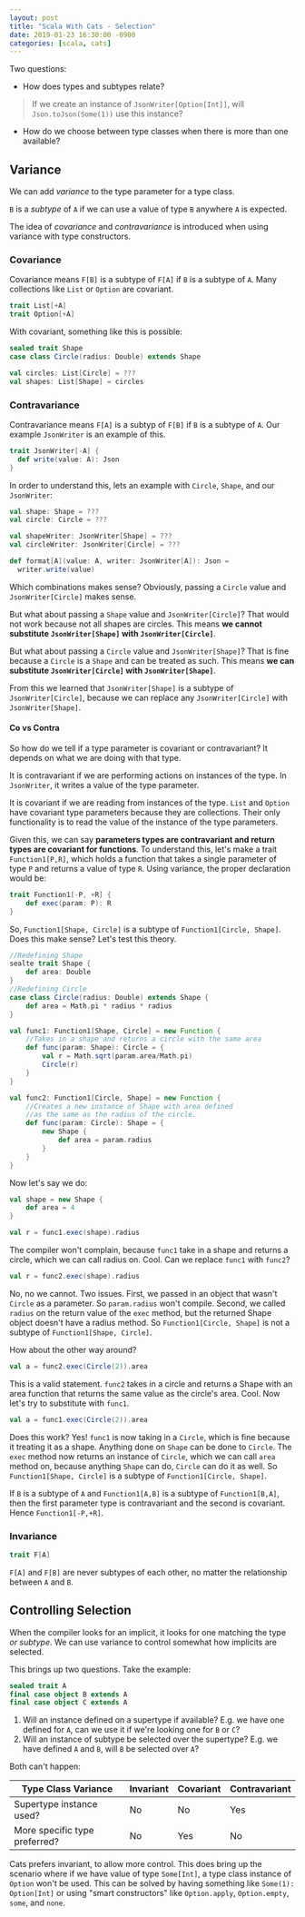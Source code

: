 ```yaml
---
layout: post
title: "Scala With Cats - Selection"
date: 2019-01-23 16:30:00 -0900
categories: [scala, cats]
---
```


Two questions:

* How does types and subtypes relate?

> If we create an instance of `JsonWriter[Option[Int]]`, will `Json.toJson(Some(1))` use this instance?

* How do we choose between type classes when there is more than one available?

## Variance

We can add *variance* to the type parameter for a type class.

`B` is a *subtype* of `A` if we can use a value of type `B` anywhere `A` is expected.

The idea of *covariance* and *contravariance* is introduced when using variance with type constructors.

### Covariance

Covariance means `F[B]` is a subtype of `F[A]` if `B` is a subtype of `A`. Many collections like `List` or `Option` are covariant.

```scala
trait List[+A]
trait Option[+A]
```

With covariant, something like this is possible:

```scala
sealed trait Shape
case class Circle(radius: Double) extends Shape

val circles: List[Circle] = ???
val shapes: List[Shape] = circles
```

### Contravariance

Contravariance means `F[A]` is a subtyp of `F[B]` if `B` is a subtype of `A`. Our example `JsonWriter` is an example of this.

```scala
trait JsonWriter[-A] {
  def write(value: A): Json
}
```

In order to understand this, lets an example with `Circle`, `Shape`, and our `JsonWriter`:

```scala
val shape: Shape = ???
val circle: Circle = ???

val shapeWriter: JsonWriter[Shape] = ???
val circleWriter: JsonWriter[Circle] = ???

def format[A](value: A, writer: JsonWriter[A]): Json =
  writer.write(value)
```

Which combinations makes sense? Obviously, passing a `Circle` value and `JsonWriter[Circle]` makes sense.

But what about passing a `Shape` value and `JsonWriter[Circle]`? That would not work because not all shapes are circles. This means **we cannot substitute `JsonWriter[Shape]` with `JsonWriter[Circle]`**.

But what about passing a `Circle` value and `JsonWriter[Shape]`? That is fine because a `Circle` is a `Shape` and can be treated as such. This means **we can substitute `JsonWriter[Circle]` with `JsonWriter[Shape]`**.

From this we learned that `JsonWriter[Shape]` is a subtype of `JsonWriter[Circle]`, because we can replace any `JsonWriter[Circle]` with `JsonWriter[Shape]`.

#### Co vs Contra

So how do we tell if a type parameter is covariant or contravariant? It depends on what we are doing with that type.

It is contravariant if we are performing actions on instances of the type. In `JsonWriter`, it writes a value of the type parameter.

It is covariant if we are reading from instances of the type. `List` and `Option` have covariant type parameters because they are collections. Their only functionality is to read the value of the instance of the type parameters.

Given this, we can say **parameters types are contravariant and return types are covariant for functions**. To understand this, let's make a trait `Function1[P,R]`, which holds a function that takes a single parameter of type `P` and returns a value of type `R`. Using variance, the proper declaration would be:

```scala
trait Function1[-P, +R] {
    def exec(param: P): R
}
```

So, `Function1[Shape, Circle]` is a subtype of `Function1[Circle, Shape]`. Does this make sense? Let's test this theory.

```scala
//Redefining Shape
sealte trait Shape {
    def area: Double
}
//Redefining Circle
case class Circle(radius: Double) extends Shape {
    def area = Math.pi * radius * radius
}

val func1: Function1[Shape, Circle] = new Function {
    //Takes in a shape and returns a circle with the same area
    def func(param: Shape): Circle = {
        val r = Math.sqrt(param.area/Math.pi)
        Circle(r)
    }
}

val func2: Function1[Circle, Shape] = new Function {
    //Creates a new instance of Shape with area defined
    //as the same as the radius of the circle.
    def func(param: Circle): Shape = {
        new Shape {
            def area = param.radius
        }
    }
}
```

Now let's say we do:

```scala
val shape = new Shape {
    def area = 4
}

val r = func1.exec(shape).radius
```

The compiler won't complain, because `func1` take in a shape and returns a circle, which we can call radius on. Cool. Can we replace `func1` with `func2`?

```scala
val r = func2.exec(shape).radius
```

No, no we cannot. Two issues. First, we passed in an object that wasn't `Circle` as a parameter. So `param.radius` won't compile. Second, we called `radius` on the return value of the `exec` method, but the returned Shape object doesn't have a radius method. So `Function1[Circle, Shape]` is not a subtype of `Function1[Shape, Circle]`.

How about the other way around?

```scala
val a = func2.exec(Circle(2)).area
```

This is a valid statement. `func2` takes in a circle and returns a Shape with an area function that returns the same value as the circle's area. Cool. Now let's try to substitute with `func1`.

```scala
val a = func1.exec(Circle(2)).area
```

Does this work? Yes! `func1` is now taking in a `Circle`, which is fine because it treating it as a shape. Anything done on `Shape` can be done to `Circle`. The `exec` method now returns an instance of `Circle`, which we can call `area` method on, because anything `Shape` can do, `Circle` can do it as well. So `Function1[Shape, Circle]` is a subtype of `Function1[Circle, Shape]`.

If `B` is a subtype of `A` and `Function1[A,B]` is a subtype of `Function1[B,A]`, then the first parameter type is contravariant and the second is covariant. Hence `Function1[-P,+R]`.

### Invariance

```scala
trait F[A]
```

`F[A]` and `F[B]` are never subtypes of each other, no matter the relationship between `A` and `B`.

## Controlling Selection

When the compiler looks for an implicit, it looks for one matching the type *or subtype*. We can use variance to control somewhat how implicits are selected.

This brings up two questions. Take the example:

```scala
sealed trait A
final case object B extends A
final case object C extends A
```

1. Will an instance defined on a supertype if available? E.g. we have one defined for `A`, can we use it if we're looking one for `B` or `C`?
1. Will an instance of subtype be selected over the supertype? E.g. we have defined `A` and `B`, will `B` be selected over `A`?

Both can't happen:

| Type Class Variance | Invariant | Covariant | Contravariant |
| --- | --- | --- | --- |
| Supertype instance used? | No | No | Yes |
More specific type preferred? | No | Yes | No |

Cats prefers invariant, to allow more control. This does bring up the scenario where if we have value of type `Some[Int]`, a type class instance of `Option` won't be used. This can be solved by having something like `Some(1): Option[Int]` or using "smart  constructors" like `Option.apply`, `Option.empty`, `some`, and `none`.
